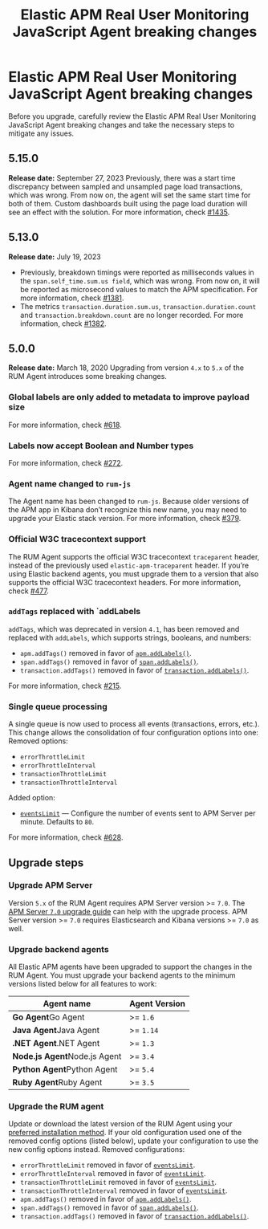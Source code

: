 ﻿---
title: Elastic APM Real User Monitoring JavaScript Agent breaking changes
description: Before you upgrade, carefully review the Elastic APM Real User Monitoring JavaScript Agent breaking changes and take the necessary steps to mitigate any...
url: https://docs-v3-preview.elastic.dev/release-notes/breaking-changes
products:
  - APM
  - APM Agent
  - Elastic Observability
---

# Elastic APM Real User Monitoring JavaScript Agent breaking changes

Before you upgrade, carefully review the Elastic APM Real User Monitoring JavaScript Agent breaking changes and take the necessary steps to mitigate any issues.

## 5.15.0

**Release date:** September 27, 2023
Previously, there was a start time discrepancy between sampled and unsampled page load transactions, which was wrong. From now on, the agent will set the same start time for both of them.
Custom dashboards built using the page load duration will see an effect with the solution.
For more information, check [#1435](https://github.com/elastic/apm-agent-rum-js/pull/1435).

## 5.13.0

**Release date:** July 19, 2023
- Previously, breakdown timings were reported as milliseconds values in the `span.self_time.sum.us field`, which was wrong. From now on, it will be reported as microsecond values to match the APM specification. For more information, check [#1381](https://github.com/elastic/apm-agent-rum-js/pull/1381).
- The metrics `transaction.duration.sum.us`, `transaction.duration.count` and `transaction.breakdown.count` are no longer recorded. For more information, check [#1382](https://github.com/elastic/apm-agent-rum-js/pull/1382).


## 5.0.0

**Release date:** March 18, 2020
Upgrading from version `4.x` to `5.x` of the RUM Agent introduces some breaking changes.

### Global labels are only added to metadata to improve payload size

For more information, check [#618](https://github.com/elastic/apm-agent-rum-js/issues/618).

### Labels now accept Boolean and Number types

For more information, check [#272](https://github.com/elastic/apm-agent-rum-js/issues/272).

### Agent name changed to `rum-js`

The Agent name has been changed to `rum-js`. Because older versions of the APM app in Kibana don’t recognize this new name, you may need to upgrade your Elastic stack version.
For more information, check [#379](https://github.com/elastic/apm-agent-rum-js/issues/379).

### Official W3C tracecontext support

The RUM Agent supports the official W3C tracecontext `traceparent` header, instead of the previously used `elastic-apm-traceparent` header. If you’re using Elastic backend agents, you must upgrade them to a version that also supports the official W3C tracecontext headers.
For more information, check [#477](https://github.com/elastic/apm-agent-rum-js/issues/477).

### `addTags` replaced with `addLabels

`addTags`, which was deprecated in version `4.1`, has been removed and replaced with `addLabels`, which supports strings, booleans, and numbers:
- `apm.addTags()` removed in favor of [`apm.addLabels()`](/reference/agent-api#apm-add-labels).
- `span.addTags()` removed in favor of [`span.addLabels()`](/reference/span-api#span-add-labels).
- `transaction.addTags()` removed in favor of [`transaction.addLabels()`](/reference/transaction-api#transaction-add-labels).

For more information, check [#215](https://github.com/elastic/apm-agent-rum-js/issues/215).

### Single queue processing

A single queue is now used to process all events (transactions, errors, etc.). This change allows the consolidation of four configuration options into one:
Removed options:
- `errorThrottleLimit`
- `errorThrottleInterval`
- `transactionThrottleLimit`
- `transactionThrottleInterval`

Added option:
- [`eventsLimit`](/reference/configuration#events-limit) — Configure the number of events sent to APM Server per minute. Defaults to `80`.

For more information, check [#628](https://github.com/elastic/apm-agent-rum-js/issues/628).

## Upgrade steps


### Upgrade APM Server

Version `5.x` of the RUM Agent requires APM Server version >= `7.0`. The [APM Server `7.0` upgrade guide](https://www.elastic.co/guide/en/apm/guide/7.17/upgrading-to-70.html) can help with the upgrade process.
<note>
  APM Server version >= `7.0` requires Elasticsearch and Kibana versions >= `7.0` as well.
</note>


### Upgrade backend agents

All Elastic APM agents have been upgraded to support the changes in the RUM Agent. You must upgrade your backend agents to the minimum versions listed below for all features to work:

| Agent name                     | Agent Version |
|--------------------------------|---------------|
| **Go Agent**Go Agent           | >= `1.6`      |
| **Java Agent**Java Agent       | >= `1.14`     |
| **.NET Agent**.NET Agent       | >= `1.3`      |
| **Node.js Agent**Node.js Agent | >= `3.4`      |
| **Python Agent**Python Agent   | >= `5.4`      |
| **Ruby Agent**Ruby Agent       | >= `3.5`      |


### Upgrade the RUM agent

Update or download the latest version of the RUM Agent using your [preferred installation method](https://docs-v3-preview.elastic.dev/reference/install-agent).
If your old configuration used one of the removed config options (listed below), update your configuration to use the new config options instead.
Removed configurations:
- `errorThrottleLimit` removed in favor of [`eventsLimit`](/reference/configuration#events-limit).
- `errorThrottleInterval` removed in favor of [`eventsLimit`](/reference/configuration#events-limit).
- `transactionThrottleLimit` removed in favor of [`eventsLimit`](/reference/configuration#events-limit).
- `transactionThrottleInterval` removed in favor of [`eventsLimit`](/reference/configuration#events-limit).
- `apm.addTags()` removed in favor of [`apm.addLabels()`](/reference/agent-api#apm-add-labels).
- `span.addTags()` removed in favor of [`span.addLabels()`](/reference/span-api#span-add-labels).
- `transaction.addTags()` removed in favor of [`transaction.addLabels()`](/reference/transaction-api#transaction-add-labels).
